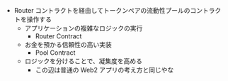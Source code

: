 - Router コントラクトを経由してトークンペアの流動性プールのコントラクトを操作する
  - アプリケーションの複雑なロジックの実行
    - Router Contract
  - お金を預かる信頼性の高い実装
    - Pool Contract
  - ロジックを分けることで、凝集度を高める
    - この辺は普通の Web2 アプリの考え方と同じやな
